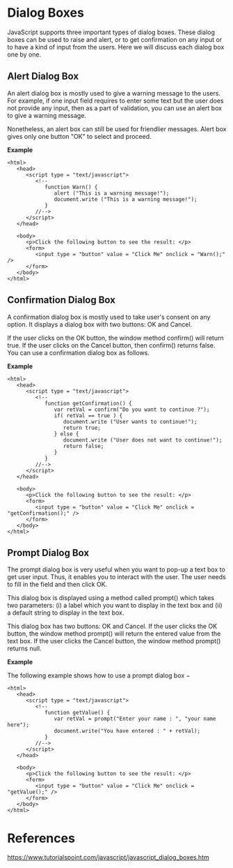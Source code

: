 # Dialog Boxes

JavaScript supports three important types of dialog boxes. These dialog boxes can be used to raise and alert, or to get confirmation on any input or to have a kind of input from the users. Here we will discuss each dialog box one by one.

## Alert Dialog Box
An alert dialog box is mostly used to give a warning message to the users. For example, if one input field requires to enter some text but the user does not provide any input, then as a part of validation, you can use an alert box to give a warning message.

Nonetheless, an alert box can still be used for friendlier messages. Alert box gives only one button "OK" to select and proceed.

**Example**
```
<html>
   <head>   
      <script type = "text/javascript">
         <!--
            function Warn() {
               alert ("This is a warning message!");
               document.write ("This is a warning message!");
            }
         //-->
      </script>     
   </head>

   <body>
      <p>Click the following button to see the result: </p>      
      <form>
         <input type = "button" value = "Click Me" onclick = "Warn();" />
      </form>     
   </body>
</html>
```

## Confirmation Dialog Box
A confirmation dialog box is mostly used to take user's consent on any option. It displays a dialog box with two buttons: OK and Cancel.

If the user clicks on the OK button, the window method confirm() will return true. If the user clicks on the Cancel button, then confirm() returns false. You can use a confirmation dialog box as follows.

**Example**
```
<html>
   <head>   
      <script type = "text/javascript">
         <!--
            function getConfirmation() {
               var retVal = confirm("Do you want to continue ?");
               if( retVal == true ) {
                  document.write ("User wants to continue!");
                  return true;
               } else {
                  document.write ("User does not want to continue!");
                  return false;
               }
            }
         //-->
      </script>     
   </head>

   <body>
      <p>Click the following button to see the result: </p>      
      <form>
         <input type = "button" value = "Click Me" onclick = "getConfirmation();" />
      </form>      
   </body>
</html>
```

## Prompt Dialog Box
The prompt dialog box is very useful when you want to pop-up a text box to get user input. Thus, it enables you to interact with the user. The user needs to fill in the field and then click OK.

This dialog box is displayed using a method called prompt() which takes two parameters: (i) a label which you want to display in the text box and (ii) a default string to display in the text box.

This dialog box has two buttons: OK and Cancel. If the user clicks the OK button, the window method prompt() will return the entered value from the text box. If the user clicks the Cancel button, the window method prompt() returns null.

**Example**

The following example shows how to use a prompt dialog box −

```
<html>
   <head>     
      <script type = "text/javascript">
         <!--
            function getValue() {
               var retVal = prompt("Enter your name : ", "your name here");
               document.write("You have entered : " + retVal);
            }
         //-->
      </script>      
   </head>

   <body>
      <p>Click the following button to see the result: </p>      
      <form>
         <input type = "button" value = "Click Me" onclick = "getValue();" />
      </form>      
   </body>
</html>
```

# References
https://www.tutorialspoint.com/javascript/javascript_dialog_boxes.htm
